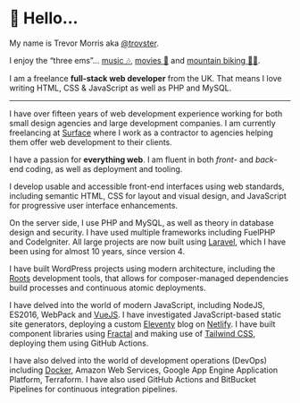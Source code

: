 # 👋 Hello…

My name is Trevor Morris aka [@trovster](https://twitter.com/trovster).

I enjoy the “three ems”… [music 🎶](https://www.last.fm/user/trovster), [movies 🍿](https://letterboxd.com/trovster/) and [mountain biking 🚵‍♂️](https://www.strava.com/athletes/trovster).

I am a freelance **full-stack web developer** from the UK. That means I love writing HTML, CSS & JavaScript as well as PHP and MySQL.

---

I have over fifteen years of web development experience working for both small design agencies and large development companies. I am currently freelancing at [Surface](https://madebysurface.co.uk) where I work as a contractor to agencies helping them offer web development to their clients.

I have a passion for **everything web**. I am fluent in both *front*- and *back*-end coding, as well as deployment and tooling.

I develop usable and accessible front-end interfaces using web standards, including semantic HTML, CSS for layout and visual design, and JavaScript for progressive user interface enhancements.

On the server side, I use PHP and MySQL, as well as theory in database design and security. I have used multiple frameworks including FuelPHP and CodeIgniter. All large projects are now built using  [Laravel](https://laravel.com), which I have been using for almost 10 years, since version 4.

I have built WordPress projects using modern architecture, including the [Roots](https://roots.io) development tools, that allows for composer-managed dependencies build processes and continuous atomic deployments.

I have delved into the world of modern JavaScript, including NodeJS, ES2016, WebPack and [VueJS](https://vuejs.org). I have investigated JavaScript-based static site generators, deploying a custom [Eleventy](https://www.11ty.dev) blog on [Netlify](https://www.netlify.com). I have built component libraries using [Fractal](https://fractal.build) and making use of [Tailwind CSS](https://tailwindcss.com), deploying them using GitHub Actions.

I have also delved into the world of development operations (DevOps) including [Docker](https://www.docker.com), Amazon Web Services, Google App Engine Application Platform, Terraform. I have also used GitHub Actions and BitBucket Pipelines for continuous integration pipelines.

